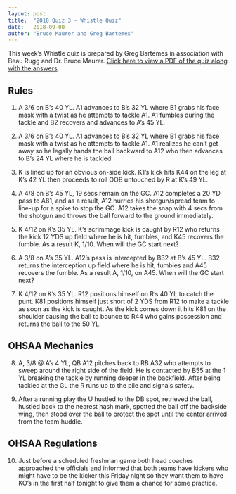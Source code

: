 ```yaml
---
layout: post
title:  "2018 Quiz 3 - Whistle Quiz"
date:   2018-09-08
author: "Bruce Maurer and Greg Bartemes"
---
```


This week’s Whistle quiz is prepared by Greg Bartemes in association with Beau Rugg
and Dr. Bruce Maurer. [Click here to view a PDF of the quiz along with the
answers](https://storage.googleapis.com/ohsaa-websites/quizzes/2018/2018-quiz-3.pdf).

<!--more-->

## Rules

1. A 3/6 on B’s 40 YL. A1 advances to B’s 32 YL where B1 grabs his face mask
   with a twist as he attempts to tackle A1. A1 fumbles during the tackle and B2
recovers and advances to A’s 45 YL.

2. A 3/6 on B’s 40 YL. A1 advances to B’s 32 YL where B1 grabs his face mask
   with a twist as he attempts to tackle A1. A1 realizes he can’t get away so he
legally hands the ball backward to A12 who then advances to B’s 24 YL where he
is tackled.

3. K is lined up for an obvious on-side kick. K1’s kick hits K44 on the leg at
   K’s 42 YL then proceeds to roll OOB untouched by R at K’s 49 YL.

4. A 4/8 on B’s 45 YL, 19 secs remain on the GC. A12 completes a 20 YD pass to
   A81, and as a result, A12 hurries his shotgun/spread team to line-up for a
spike to stop the GC. A12 takes the snap with 4 secs from the shotgun and throws
the ball forward to the ground immediately.

5. K 4/12 on K’s 35 YL. K’s scrimmage kick is caught by R12 who returns the kick
   12 YDS up field where he is hit, fumbles, and K45 recovers the fumble. As a
result K, 1/10. When will the GC start next?

6. A 3/8 on A’s 35 YL. A12’s pass is intercepted by B32 at B’s 45 YL. B32
   returns the interception up field where he is hit, fumbles and A45 recovers
the fumble. As a result A, 1/10, on A45. When will the GC start next?

7. K 4/12 on K’s 35 YL. R12 positions himself on R’s 40 YL to catch the punt.
   K81 positions himself just short of 2 YDS from R12 to make a tackle as soon
as the kick is caught. As the kick comes down it hits K81 on the shoulder
causing the ball to bounce to R44 who gains possession and returns the ball to
the 50 YL.

## OHSAA Mechanics

8. A, 3/8 @ A’s 4 YL, QB A12 pitches back to RB A32 who attempts to sweep around
   the right side of the field. He is contacted by B55 at the 1 YL breaking the
tackle by running deeper in the backfield. After being tackled at the GL the R
runs up to the pile and signals safety.

9. After a running play the U hustled to the DB spot, retrieved the ball,
   hustled back to the nearest hash mark, spotted the ball off the backside
wing, then stood over the ball to protect the spot until the center arrived from
the team huddle.

## OHSAA Regulations

10. Just before a scheduled freshman game both head coaches approached the
    officials and informed that both teams have kickers who might have to be the
kicker this Friday night so they want them to have KO’s in the first half
tonight to give them a chance for some practice.
